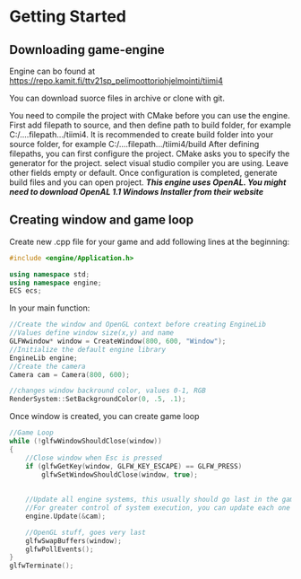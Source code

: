 # Getting Started



## Downloading game-engine

Engine can bo found at https://repo.kamit.fi/ttv21sp_pelimoottoriohjelmointi/tiimi4

You can download suorce files in archive or clone with git.

You need to compile the project with CMake before you can use the engine.
First add filepath to source, and then define path to build folder, for example C:/....filepath.../tiimi4.
It is recommended to create build folder into your source folder, for example C:/....filepath.../tiimi4/build
After defining filepaths, you can first configure the project. CMake asks you to specify the generator for the project. select visual studio compiler you are using. Leave other fields empty or default.
Once configuration is completed, generate build files and you can open project.
***This engine uses OpenAL. You might need to download OpenAL 1.1 Windows Installer from their website***


## Creating window and game loop

Create new .cpp file for your game and add following lines at the beginning:
```cpp
#include <engine/Application.h>

using namespace std;
using namespace engine;
ECS ecs;
```

In your main function:
```cpp
//Create the window and OpenGL context before creating EngineLib
//Values define window size(x,y) and name
GLFWwindow* window = CreateWindow(800, 600, "Window");
//Initialize the default engine library
EngineLib engine;
//Create the camera
Camera cam = Camera(800, 600);

//changes window backround color, values 0-1, RGB
RenderSystem::SetBackgroundColor(0, .5, .1);
```

Once window is created, you can create game loop

```cpp
//Game Loop
while (!glfwWindowShouldClose(window))
{
	//Close window when Esc is pressed
	if (glfwGetKey(window, GLFW_KEY_ESCAPE) == GLFW_PRESS)
		glfwSetWindowShouldClose(window, true);
		
   
    //Update all engine systems, this usually should go last in the game loop
	//For greater control of system execution, you can update each one manually
	engine.Update(&cam);

	//OpenGL stuff, goes very last
	glfwSwapBuffers(window);
	glfwPollEvents();
}
glfwTerminate();

```
